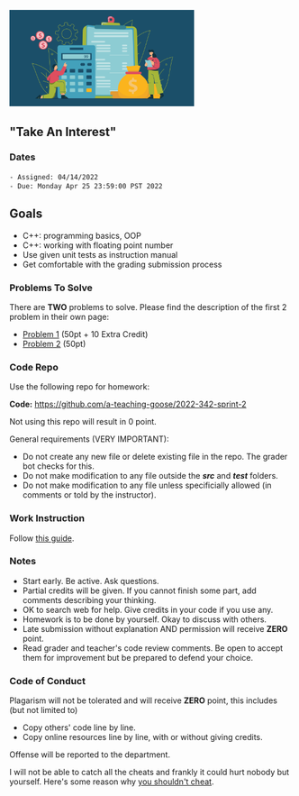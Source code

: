 <img src="images/compound_interest.png"
     width="65%" />

## "Take An Interest"

### Dates

    - Assigned: 04/14/2022
    - Due: Monday Apr 25 23:59:00 PST 2022

## Goals ##

- C++: programming basics, OOP
- C++: working with floating point number
- Use given unit tests as instruction manual
- Get comfortable with the grading submission process

### Problems To Solve

There are **TWO** problems to solve. Please find the description of the first 2 problem in their own page:

- [Problem 1](problem_1.md) (50pt + 10 Extra Credit)
- [Problem 2](problem_2.md) (50pt)

### Code Repo ###

Use the following repo for homework:

**Code:** https://github.com/a-teaching-goose/2022-342-sprint-2 

Not using this repo will result in 0 point.

General requirements (VERY IMPORTANT):
- Do not create any new file or delete existing file in the repo. The grader bot checks for this.
- Do not make modification to any file outside the ***src*** and ***test*** folders.
- Do not make modification to any file unless specificially allowed (in comments or told by the instructor).

### Work Instruction
Follow [this guide](https://github.com/a-teaching-goose/CSS342A-2022-Spring/blob/main/homeworks/work_guide.md).

### Notes ###

- Start early. Be active. Ask questions.
- Partial credits will be given. If you cannot finish some part, add comments describing your thinking.
- OK to search web for help. Give credits in your code if you use any.
- Homework is to be done by yourself. Okay to discuss with others. 
- Late submission without explanation AND permission will receive **ZERO** point.  
- Read grader and teacher's code review comments. Be open to accept them for improvement but be prepared to defend your choice. 

### Code of Conduct

Plagarism will not be tolerated and will receive **ZERO** point, this includes (but not limited to)

- Copy others' code line by line.
- Copy online resources line by line, with or without giving credits.

Offense will be reported to the department.

I will not be able to catch all the cheats and frankly it could hurt nobody but yourself. Here's some reason why [you shouldn't cheat](https://www.youtube.com/watch?v=hMloyp6NI4E).

